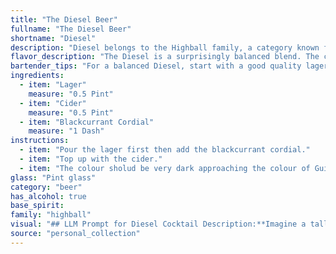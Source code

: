 ```yaml
---
title: "The Diesel Beer"
fullname: "The Diesel Beer"
shortname: "Diesel"
description: "Diesel belongs to the Highball family, a category known for its simple, refreshing blends of spirits and mixers. This particular concoction, likely originating in the UK, takes inspiration from the classic shandy (beer and lemonade) with a twist, substituting cider for lemonade and adding blackcurrant cordial for a tart, fruity complexity. "
flavor_description: "The Diesel is a surprisingly balanced blend. The crisp lager provides a clean, malty base, while the cider adds a touch of sweetness and fruitiness. The blackcurrant cordial then takes center stage, offering a burst of tart, dark berry flavor. It's a refreshing and slightly tart cocktail, perfect for a hot day or a casual gathering. "
bartender_tips: "For a balanced Diesel, start with a good quality lager.  Use a high-quality blackcurrant cordial, as its flavor will be prominent.  Don't be afraid to adjust the cider ratio to your taste.  A splash of lemon juice adds brightness, and a blackcurrant garnish adds a touch of elegance.  Chill all ingredients before mixing to ensure a refreshing drink. "
ingredients:
  - item: "Lager"
    measure: "0.5 Pint"
  - item: "Cider"
    measure: "0.5 Pint"
  - item: "Blackcurrant Cordial"
    measure: "1 Dash"
instructions:
  - item: "Pour the lager first then add the blackcurrant cordial."
  - item: "Top up with the cider."
  - item: "The colour sholud be very dark approaching the colour of Guiness."
glass: "Pint glass"
category: "beer"
has_alcohol: true
base_spirit:
family: "highball"
visual: "## LLM Prompt for Diesel Cocktail Description:**Imagine a tall glass filled with a dark, almost black liquid, swirling with hints of amber. The liquid is topped with a frothy head, reminiscent of a dark beer, but with a subtle blush of purple at the edges.  Tiny bubbles rise from the depths, like wisps of smoke. This is the Diesel cocktail. Describe the visual appeal of this cocktail, using imagery that evokes its dark, brooding, but subtly sweet and complex nature.** **Bonus:** Include sensory details like the scent of the cocktail, the feeling of the glass in your hand, and the sound of the ice clinking as you sip. "
source: "personal_collection"
---
```


